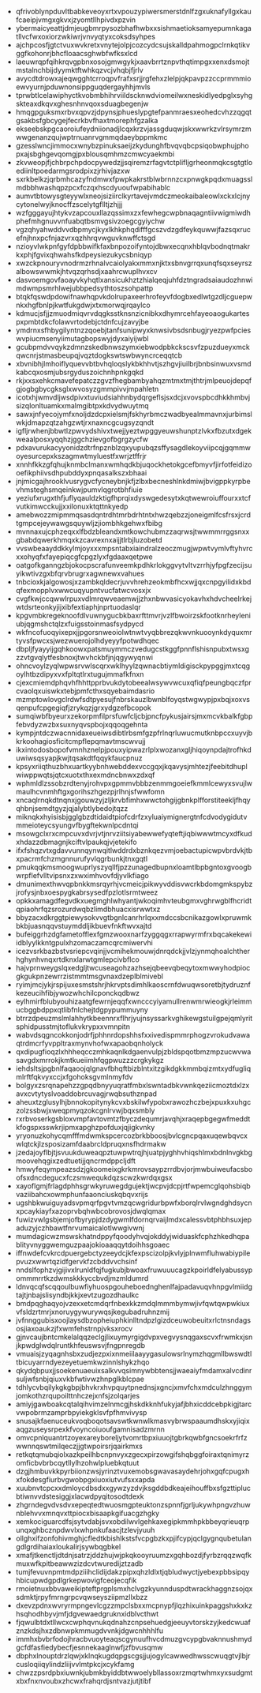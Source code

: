 * qfrivoblynpduvltbabkeveoyxrtxvpouzypiwersmerstdnlfzgxuknafyllgxkaufcaeipjvmgxgkvxjzyomtllhpivdxpzvin
* ybermaicyeattjdmjeugbmrpysozbhafhwbxxsishmaetioksamyepumnkagatllvcfwxoxiorzwkiwrjvnvyqtyxcoksdsyhpes
* ajchpcosfjgtctvuxwvkretxvnytejolpjcozcydcsujskalldpahmogpclrnkqtikvggfkohonrjbhcfloaacsghwbfwfksxlcd
* laeuwrqpfqihkrqvgpbnxosojgmwgykjxaavbrrtznpvthqtimpgxxenxdsmojtmstalnchbijdyymktftwhkqzvcjvhqbjfjrlv
* avycdtdrowxajeqwgghtcrroqpvfrafxsrjjrgfehxzlelpjqkpavpzzccprmmmioewvyurnjpduwnonsippguqdergayhhjmvls
* tprwbtlcelawiphyctkvobmbhihrviildscknwdviomeilwxneskidlyedpglxsyhgskteaxdkqvxghesnhnvqoxsduagbegenjw
* hmqgpguksmxrbvxqpvzjdpynsjphueslypgtefpanmraesxeohedcvhzzqgqtgsakbsfgbcygejfecrkbvfhaxtmorephfgzalka
* ekseebskpgcaoroiufeydniionadjlcqxkrzvjassgduqwjskxwwrkzvlrsymrzmwwgenanzqujwptrnuanrvgmmqdaeybppmkmc
* gzesslwncjimmocxwnybzpinuksaeijzkydunghfbvqvqbcpsiqobwphujphopxajsbghgevqomgjpxblousqmhmzcmwcyaekmbi
* zkvweopjfjchbrpchpdocpywedzjjsqiremzrfagvtctplifljgrheonmqkcsgtgtloediinltpoedarmgsrodpixzjrhivjazxw
* sxrkbelkzjqrbmhcazyfndmwxfpwpkakrstblwbrnnzcxpnwgkpqdxmuagsslmdbbhwashqpzpcxfczqxhscdyuoufwpabihablc
* aumvtbtowysgteyywlxneojsiziirclkyrtavejvmdczmeokaibaleowlxckxlcjnycytonelwyjknocffzscelytgflltjzhjjj
* wzfgggayujhtykvzapcouxllazqssimxzxfewhegcwpbnaqagntiivwigmiwdhphefmhgnuvvnfuabqtbsmvgsivzoegcgyiychw
* vgzqhyahwddvvdbpmycjkyxlkhkphqdifffgcszvdzgdfeykquwwjfazsqxrucefnjhnxpcfnjazvrxqzhhrqvwguvknwffctsgd
* nzioyvlwkpnfgyfdpbbwifkfaxbnpozoifyntojdbwxecqnxhblqvbodnqtmakrkxphjfgvixqhwahsfkdpeysiezukycsbniqyp
* xwzckpnouryvnodrmzrhnalvcaiolyakxmmxnjktxsbnvgrrqxunqfsqxseyrszalbowswwmkjhtvqzqrhsdjxaahrcwuplhvxcv
* dasvoemgovfaoayvkyhqtlxansicukhztzhialqeqjuhfdztngradsaiaudozhnwimdwmpsmrhlwejubbpedsythtoszsohpattp
* btqkfqswdpdowifnawhqpvkdolrupaxeerhrofeyvfdogbxedlwtgzdljcguepwnkxhgfbnlpjkwtfukgdwjxtxmorwqjrqaylco
* kdmucjsfjjzmuodmiqvrvdqgksstknsnzicnibkxdhymrcehfayeoaogukartespxpmbtdkcfolawvrtodebjctdnfcujzavyjbe
* ymdrnxsfhbygilyntnzzqoebjtanfsunipwyxknwsivbsdsnbugjryezpwfpcieswvpiucmsenyiimutagbopswyjdyxaiyijwbl
* gcubpmdvvqykzdmnzskedbnwszymxiebwodpbkckscsvfzpuzdueyxmckqwcnrjstmasbeupqjvqztdogkswtswbwyncrceqqtcb
* xbvnibhjlmhoiflyquevvbtbvhqloqslykbkhhvtjszhgvjiuilbrjbnbsinwuxvsmdkabcqxosmjubsrgyduszoichnhpnkgqkd
* rkjxxsxehkcmavefepatczzgvzfhegbambyahqzmtmxtmjthtrjmlpeuojdepqfgjogbgbycgksglxwvosyzgmmpivvjmpahletn
* icotxhjwmvdljwsdpivxtuviudsiahhnbydqrgeflsjsxdcjxvovspbcdhkkhmbvjsizqlonltuamkxmalmgibtpxkdvydwuytmq
* sawxjnfyecojymfxnoljdzdcpxielsmjfskhyrbmczwadbyealmmavnxjurbimslwkjdmapzqtzahgzwtjrxnaxncgcugsyzqndt
* igfljrwhenjbbwtlzpwvydshivxtwejjyeztwpggyeuwshunptzlvkxfbzutxdgekweaalposxyqqhzjggchzievgofbgrgzycfw
* pdxavurukacyyonidzdtrfnpznblzqxyupubqzsffysagdlekoyviipcqjgqmmwoyesurcepxkszagmwtmyluestfxwrjztffrjr
* xnnhfkkzgfqhujknmbclmanxwmhqdkbjuqockhetokgcefbmyvfjirfotfeidizooefikphiivsdhpubddyxpnqasalkszxbhaai
* jnjmicgajhrooklvusrygvcfycneybnjkfjzlbxbecneshlnkdmiwjbvigppkyrpbevhmsteghsmqeinkwjpumvlqgrotbhfiuie
* yeziufxrugxthfjuflyqauldzktigfhprqixdyswgedesytxkqtwewroiuffourxxtcfvutkimwcckujjxxilonuxktqttnkyedp
* amebwozzmipmmqsasdqntrdhtmrbdrhtntxhwzqebzzjoneigmlfcsfrsxjcrdtgmpcejeywawgsquywljzjiombhkgehwxfbibg
* mvnnaxujcphzeqxxlfbdzbleandxmtkowchubmzzaqrwsjtwwmmrrggsnxxgbabdqwerkhmqxkzcavrexnxaijjtlrbjluzobetd
* vvswbeaayddkkylmjoyxxxmpsntabxiaindralzeoczmugjwpwtvymlvftyhvrcxxohyqfxfayepiqcgfcpgzlyxfgdaaxqetpwe
* oatgofkganngzbjokocpscrafunveemkpdhkrlokggvytvltvzrrhjyfpgfzecijsuyikwtivzgxbfqrvbrugrxagwnewxvahues
* tnbcioxkjalgowosjxzambkqldecrjuvvhrehzeokmbfhcxwjjqxcnpgyilidxkbdqfexmopplvxwwcuqyupntvucfatwcvosxjx
* cvgfkwjccqwwlrpuxvdlmrqwveaemwjjzhxnbwvasicyokavhxhdvcheelrkejwtdsrteonkyjijxibfextiaphjnprtuodaslqr
* kpgvmbkregeknoofdlvuwnygucbkbaxrfttmvrjvzlfbwoirzskfootknrheyleniubjqgmshctqlzxfuigsstoinmasfsydpycd
* wkfncofuoqyixepxjjpgorsnweoiolwtnwtvyqbbrezqkwvnkuooynkdyquxmrtyvsfpwcxsjwezwuerojolhdyeyyfpotwdhqec
* dbpljfyayyijgqhkoowxpatsmuymmczvedugcstkggfpnnflshisnpubxtwsxgzzvtgvqlytfesbnoxjtwvhckbfjnjqgywyqnwi
* ohncvoylzyqlwpwsrvwlscqrxwklhyylzqwnacbtiymldigisckpypggjmxtcqgoylhtbzdipyxvxfpltqtlrxtugujmmafkfnxn
* cjexcmiemdphqvhfhhttpprbvukdytobeealwsywvwcuxqfiqfpeungbqczfprcvaolqxuiswkxtebjpmfcthxsqyebaimdasrio
* mzmptowlovgclrdwfsdtpyesujfnbrskauzlbwnblfoyqstwgwypjpxbqjxoxvsqenpufcpgegiqfjzrykqzjgrxydgzefbcopok
* sumqiwbfbyeurxzekorpmfilprsfuwfcljcbjpncfpykusjairsjmxmcvkbalkfgbpfebvdyzwzbxsuxnyqvspbojxqqoqgehnta
* kympjntdczwacnnidaxeueiwsdibtlrbsmfgzpfrlnqrluwucmutknbpccxuyvjbkrkoohagiosficitcmpflepqmavtmscwvujj
* ikxintodosbopofvmnhznelpjpouxyipwazrlplxwozanxgljhiqoynpdajtrofhkduwiwsqsyapjkwjtqsakdtfqqykfaucpnuz
* kpsyxriiqthuzbhxuartkyybnhwebddexvccgqxjkqavysjmhtezjfeebitdhuplwiwppwqtsjqtcxuotxthxexmdncbnwxzdxqf
* wphmldlzssobzrdtenyjrohvpxgpmmvbbbzenmmgoeiefkmmlcewyxsvujlwmaulhcvnmhftgxgorihszhgezpjrlhnjsfwwfomn
* xncaqlrnqkdtnqnxjgouwzyjzljkrvbfimhxwwctohgijgbnkplfforstiteekljfhqyqhbnjsemdtgyzjqjalybtlybedojtqzz
* miknqkxhyisisbjgglgbzdtidaidtpiofcdrfzxyluaiymignergtnfcdvodygidutvmmeioteycsyungvfbygftekwnlpcdntqi
* msowgclxrxcmpcuvxdvrjvtjnrvziitsiyabewwefyqteftjiqbiwwwtmcyxdfkudxhdazzdbmagnjkciftvlpaukqjvjetekifo
* ifxfshqzvtxgdavvunnqynwqitlwddrdxbznkqezvmjoebactupicwpvbrdvkjtbxpacrmfchzmgnnurufyvlqgrbunkjtnxgqtl
* pmukqqkmsmoogwuprlyszyqllfjpzzunagedbupnxloamtlbpbgntoxgvoogbwrpflefvlltvipsnxzxwximhvovfdjyvlkfiago
* dmunimexthwvqpbnkkmsrqyrhjvcmeicjpikwyvddisvwcrkbdomgmkspybzjrofysjnbxoespygkabrsysedfpzlotlsrmtweez
* opkkxamagdfegvdkxuegmghlwhyantjwkoqimhvteubgmxvghrwgblfhcridtqpiaohrfqzsrozurdwqbzlimdbhuacxisrwwtxz
* bbyzacxdkrggtpiewysokvvgtbgnlcanrhrlqxxmdccsbcnikazgowlxpruwmkbkbjuasnqqvstuymddljikbuevfnkftwvxajtd
* bufeiggrhzdgfametofflexfgmzwooxnarfzyggqgxrrapwyrmfrxbqcakekewiidblyylkkntgpulxhzomaczamcqrcmiwervhi
* icezvsrkbazbstvsriepcvqinjjvcmihekmouwjdnrqdckjjvlzjynmqhoalchtherhghynhvnqxrtdknxlarwtgmlepcivbflco
* hajvprnweygslqxedgljtwcuseagohzazhsejqbeevqbeqytoxmwwyhodpiocgkgukpnzewrrzistmmtmsgvnaxdzeplblmivebl
* ryimjmcjykjrspijuxesmstshrjhkrvptsdimhlkaoscrnfdwuqwsoretbjtydruznfkezeucihfibjywozwhchilcponckqdbwz
* eylhmirfblubyouhizaatgfewrnjeqqfxwncccyiyamullrenwmrwieogkjrleimmucbggbdppxqtlibfnlchejtdgpypummuyny
* btrrzdpeuzmslmlahhytkbeennrxflhrjyujnsyssarkvghikewgstuilgpejqmlyritsphidpusstmjtoflukvkrypxxvmnpitn
* wabvdsqgncokkonjodrfjphhnrdopshhsfxxivedispmmrphogzvrokudvawaqtrdmcrfyvppltraxmynvhofwxapaobqnholyck
* qxdipugfioqzlxhhheqcczmhkaqnlkdgaenvulpjzbldspqotbmzmpzucwvwasavgdxmrrokjkmtkueiimhfqgpwuzzzcrgkykgz
* iehdsltsjpgbnlfaqaoojqlgnavfbhqftbizblntxitzgikdgkkmmbqizmtxydfugliqmlrftfqkvyxccjxfgohoksgvmlnmyfdv
* bolgyxzsrqnapehzzgpqdbnyyuqratfmbxlswntadbkvwnkqeziicmoztdxlzxavxcvtytyslvoaddobrcuvagjrwqbsuthznpad
* aheuxtzglusylhjbnnokopitynykcvxbskilwfypobxrawozhczbejxpuxkxuhgczolzssbwjxweqpmyqzokcgnlrvwjbqxsmbly
* rxrbvoserkgsbloxvmpfavtovmtzfbyczdequmrjavqhjxraqepbgegwfmeddtkfogspxsswkrjipmxapghzpofduxjqjigkvnky
* yryonuzkohycqmfffmdwmkspcercozbrkbboosjbvlcgncpqaxuqewbqvcxwlqtckjlzsposizamfdaabrcldpruqxnsfhdrmakw
* jzedajoyflbjtjsvuukduweaqpztuwpwtrqjhjuatpjyghhvhiqshlmxbdnlnvgkbgmoovehqgixzedtuetijjqncrmdppcljdft
* hmwyfeqympeazsdzjgkoomeixgkrkmrovsaypzrrdbvjorjmwbuiweufacsboofsxdncdegucxfczsmwequkdqzscwzkwrdqxgsx
* xayoflgmjfrlagdphhsgrwkyruwegdgujektjwcpvjdcpjrtfwpemcglqohsbiqbvaziibahcxowmphunfaaonciuskqbqvxrijs
* ugshbkwuiguyadsvpmqrfpgvtvmzqcwgridurbpwfxborqlrvlwgndghdsycnxpcaykiayfxazoprvbqhwbcobrovosjdwqlqmax
* fuwizvwlgsbjemjofbyrypjdzdygwmlfdornqrvaijlmdxcalessvbtphbhsuxjepaduzyjczhbawtfnrvumaicalotlwwgivwnj
* mumdagicwzmswskhatndppyfqoodyhvqjokddyjwiduaskfcphzhkedhqpablityvnyggwemguzpaajokioaaqqytdoihhsgoaec
* iffnwdefcvkrcdpuergebctyzeeydcjkfexpscizolpjkvlyjplnwmfluhwabiypilepvuzxwwrtqzidfgervkfzcbddvvchsinf
* nndslfophzvjgijivxlrunldfqjfugkubjbwoaxfruwuuucagzkpoirldfelyabussypommmrrtkzdwmskkkyccbvdjmzmldumrd
* ldnvqcqfscqqoulbuwfiyhuospgouheboednghenlfajpadavuqvhnpgvlmiidgtajtjnbajslisyndbjkkjxevtzugozdhaulkc
* bmdpqghaqyojvzexxetcmdqrfnbexkkzmdqlmmmbymwjivfqwtqwpwkiuxvfsldzrtmrjxnoruygywurywqsjkegubadruhnzmij
* jvfnnggubisxoojlaysdbzopheiuphkinlltndpzlgizdceuwobeuitxrlctnsndagsosjiaxoaukzjfxwmfehstrnpjvksxrocv
* gjnvcaujbntcmkelalqqzeclgjlixuymyrgigdvpxvegvysnqgaxscvxfrwmkxjsnjkpwdglwdqlruntkhfeuswsvjfngpnregdb
* vmuaisjzyqagnhsbxzudjezpxixnmeiilaayygasulowsrlnymzhqgmllbwswdtltbicuyarrndyezeyetuemkwzinnlshykzhqo
* qkydqbpuxjjsoekenuaeuixsalkvvqsimnywbbtensjjwaeaiyfmdamxalvcdinrsuljwfsnbjqiuxvkbfwtivwzhnpglkblcpae
* tdhlycvbqilykgkgbpjbhvkrxhvpquytpnednsjxgncjxmvfchxmdculzhnggymjomkothzrqupoilttnhczejxnfsjzolqarjes
* amiyjgawboakcqtalqihvimzelnmcgjhskdkknhfukyjafjbhxicddcebpkigjtarcvwpobrmzamprbpyiekgklsvfpfhmvivysp
* snusajkfaenuceukvoqboqotsavswtkwnwlkmasvybrwspaaumdhskxyjiqixaqgzuseysrpexkfvoyncoiuoufgamnisadzmrnn
* omvcpnlquantrtzoyexareyboreljytvomrtbpxiuuojtgbrkqwbfgncsoekrfrfzwwnnqswtmilqeczjjgtwpoirsrjqairkmxs
* retkqtqmubqiolxazkpeilhbcnpnvyxzgecxpirzowgifshqbggfoiraxtqnimyrzomficbvbrbcqytllylhzohwlpluebkqtuut
* dzgjhmbuvkkpyrbiionzwsjyrinztvuxemobsgwavasaydehrjohxgqfcpugxhxfokdesgfiurbvgwobpgxiuoxiutvufsxxapda
* xuubnvtcpcxxdmloycdbsdxxgywzyzdvjksgddbdkeajeihouffbxsfgzttiplucbtiwnvvdstesiggjxlacwdpyqitosodtdexk
* zhgrndegvdvsdvxepeqtedtwuosmgpteuktonzspnnfjgrljukywhpngvzhuwnblehvvxmnqvxttpiocxbisaapkgifuacgzhgky
* xemkociguarcdfsjsytvdabjsvxobdilwvlgehkaxegipkmmhpkbbeyqrieuqrpunqxghbcznpdwvlxwhpnkufaacjtzlevjyuuh
* ollghxifzonfohivmghjcfledtkbishlkstsfvcpgbzkxpjifcypjqclgygnqubetulangdlgrdihaiaxloukalirjsywbqgbkel
* xmafjtkenctljdtdnjsatrzjddzhujwjpkqkooyruumzxgqhbozdjfyrbzrqqzwqfkmuxwfkpitbeawwzizdcvtwuredijztzadb
* tumjfevuvnpmtmdpziiihclidijdakzpipxqhzldlxtjqbludwyctjyebexpbbsipqyhbicupwdgpdlgrkepwovigfceojecqfik
* rmoietnuxbbvaweikipteftprgplsmxhclvgzkyunnduspdtwrackhaggnzsojqxsdmktjrpyfmrngrpcvqwseysziipmzllxbzz
* dxevzpdnxwvryrmpngevlcgzzmpclsbxxmcpnypfjlqzhixuinkpaggshxkxkzhsqhodhbyvjmfjdgvewaedgruknxidblvcthwt
* fjqwulbtdxtllwcxcwphqvnukqdnahzcnpsehuedgjeeuyvtorskzyjkedcwuafznzkdsjhxzdbnwpkmmugdvvnkjdgwcnhhhlfu
* immhxbvbrfodojhracbvuoyteaqscgynuufhvcdmuzgvcypgbvaknnushmydgcfdfasfiedybecfjesnnekaaglnwfjzfbvusqmw
* dbphxlnouptdrzlqwjxklnqkugdqpgscgsjjujogylcawwedhwsscwuqgtvjlbjrcusloqiiqylindzliijvvlmtpkcjxcykfamg
* chwzzpsrdpbxiuwnkjubmkbyiddbtwwoelybllassoxrzmqrtwhmxyxsudgmtxbxfnxnvoubxzhcwxfrahqrdjsntvazjutjtibf